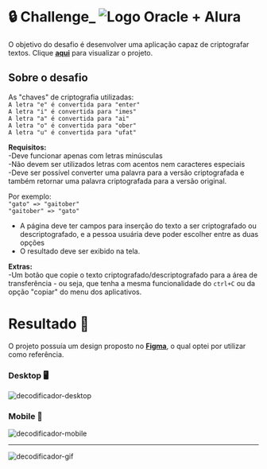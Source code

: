 # 🔒 Challenge_  ![Logo Oracle + Alura](https://user-images.githubusercontent.com/119071975/210175619-6a711f65-9045-4130-82b5-bdfab4674c33.svg)

O objetivo do desafio é desenvolver uma aplicação capaz de criptografar textos. Clique [**aqui**](https://sallesluisa.github.io/challenge-decodificador-alura/) para visualizar o projeto.

## Sobre o desafio

As "chaves" de criptografia utilizadas:\
`A letra "e" é convertida para "enter"`\
`A letra "i" é convertida para "imes"`\
`A letra "a" é convertida para "ai"`\
`A letra "o" é convertida para "ober"`\
`A letra "u" é convertida para "ufat"`

**Requisitos:**\
-Deve funcionar apenas com letras minúsculas\
-Não devem ser utilizados letras com acentos nem caracteres especiais\
-Deve ser possível converter uma palavra para a versão criptografada e também retornar uma palavra criptografada para a versão original.

Por exemplo:\
`"gato" => "gaitober"`\
`"gaitober" => "gato"`

- A página deve ter campos para inserção do texto a ser criptografado ou descriptografado, e a pessoa usuária deve poder escolher entre as duas opções
- O resultado deve ser exibido na tela.

**Extras:**\
-Um botão que copie o texto criptografado/descriptografado para a área de transferência - ou seja, que tenha a mesma funcionalidade do `ctrl+C` ou da opção "copiar" do menu dos aplicativos.

# Resultado 🔐
O projeto possuía um design proposto no [**Figma**](https://www.figma.com/file/tvFEYhVfZTjdJ5P24RGV21/Alura-Challenge---Desafio-1---L%C3%B3gica?node-id=16%3A802&t=TS5n4xlwALAvVlFi-0), o qual optei por utilizar como referência.

### Desktop :desktop_computer:
![decodificador-desktop](https://github.com/sallesluisa/challenge-decodificador-alura/assets/119071975/59245469-bb89-43fb-8fb7-1981c1a05c60)

### Mobile :iphone:
![decodificador-mobile](https://github.com/sallesluisa/challenge-decodificador-alura/assets/119071975/0e168a64-54d6-4fe5-bc5c-c75f6322e8bf)

___
![decodificador-gif](https://github.com/sallesluisa/challenge-decodificador-alura/assets/119071975/ca7db0cc-431d-42ff-bd15-19ab38be9bbe)

